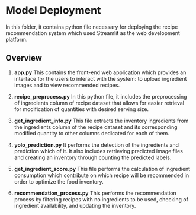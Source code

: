 # Model Deployment
In this folder, it contains python file necessary for deploying the recipe recommendation system which used Streamlit as the web development platform.

## Overview
1. <b>app.py</b>
This contains the front-end web application which provides an interface for the users to interact with the system: to upload ingredient images and to view recommended recipes.

2. <b>recipe_preprocess.py</b>
In this python file, it includes the preprocessing of ingredients column of recipe dataset that allows for easier retrieval for modification of quantities with desired serving size.

3. <b>get_ingredient_info.py</b>
This file extracts the inventory ingredients from the ingredients column of the recipe dataset and its corresponding modified quantity to other columns dedicated for each of them.

4. <b>yolo_prediction.py</b>
It performs the detection of the ingredients and prediction which of it. It also includes retrieving predicted image files and creating an inventory through counting the predicted labels.

5. <b>get_ingredient_score.py</b>
This file performs the calculation of ingredient consumption which contribute on which recipe will be recommended in order to optimize the food inventory.

6. <b>recommendation_process.py</b>
This performs the recommendation process by filtering recipes with no ingredients to be used, checking of ingredient availability, and updating the inventory.

